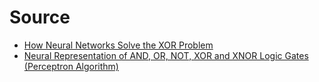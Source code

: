 # Source
- [How Neural Networks Solve the XOR Problem](https://towardsdatascience.com/how-neural-networks-solve-the-xor-problem-59763136bdd7)
- [Neural Representation of AND, OR, NOT, XOR and XNOR Logic Gates (Perceptron Algorithm)](https://medium.com/@stanleydukor/neural-representation-of-and-or-not-xor-and-xnor-logic-gates-perceptron-algorithm-b0275375fea1)